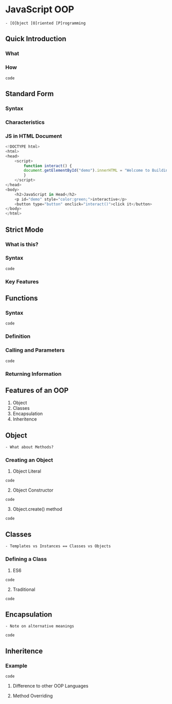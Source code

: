 # JavaScript OOP 

	- [O]bject [O]riented [P]rogramming


## Quick Introduction


### What


### How

`code`


## Standard Form


### Syntax


### Characteristics


### JS in HTML Document

``` JavaScript
<!DOCTYPE html>
<html>
<head>
    <script>
        function interact() {
        document.getElementById("demo").innerHTML = "Welcome to Building Interactive Systems";
        }
    </script>
</head>
<body>
    <h2>JavaScript in Head</h2>
    <p id="demo" style="color:green;">interactive</p>
    <button type="button" onclick="interact()">click it</button>
</body>
</html>
```


## Strict Mode


### What is this?


### Syntax

`code`

### Key Features




## Functions


### Syntax

`code`


### Definition


### Calling and Parameters

`code`


### Returning Information



## Features of an OOP

1. Object
2. Classes
3. Encapsulation
4. Inheritence


## Object

	- What about Methods?


### Creating an Object

1. Object Literal

`code`

2. Object Constructor

`code`

3. Object.create() method

`code`


## Classes

	- Templates vs Instances == Classes vs Objects

### Defining a Class

1. ES6

`code`

2. Traditional

`code`


## Encapsulation

	- Note on alternative meanings

`code`


## Inheritence

### Example

`code`

1. Difference to other OOP Languages

2. Method Overriding